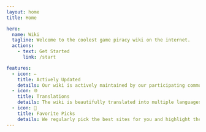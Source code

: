 ```yaml
---
layout: home
title: Home

hero:
  name: Wiki
  tagline: Welcome to the coolest game piracy wiki on the internet.
  actions:
    - text: Get Started
      link: /start

features:
  - icon: ✏️
    title: Actively Updated
    details: Our wiki is actively maintained by our participating community members.
  - icon: 🌐
    title: Translations
    details: The wiki is beautifully translated into multiple languages, so you can sail the seas in your own comfort!
  - icon: 🌟
    title: Favorite Picks
    details: We regularly pick the best sites for you and highlight them, so you can rest assured.
---
```

